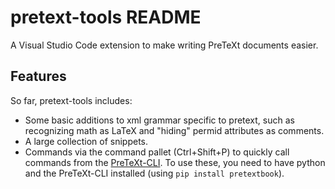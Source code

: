 # pretext-tools README

A Visual Studio Code extension to make writing PreTeXt documents easier.

## Features

So far, pretext-tools includes:
- Some basic additions to xml grammar specific to pretext, such as recognizing math as LaTeX and "hiding" permid attributes as comments.
- A large collection of snippets.
- Commands via the command pallet (Ctrl+Shift+P) to quickly call commands from the [PreTeXt-CLI](https://github.com/PreTeXtBook/pretext-cli).  To use these, you need to have python and the PreTeXt-CLI installed (using `pip install pretextbook`).
